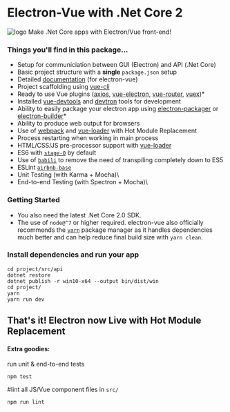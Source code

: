 # Electron-Vue with .Net Core 2

![logo](https://cdn.rawgit.com/Vadelius/Electron.Net.Vue/07af5883/electron.net-logo.png)
Make .Net Core apps with Electron/Vue front-end!




### Things you'll find in this package...

* Setup for communiciation between GUI (Electron) and API (.Net Core)
* Basic project structure with a **single** `package.json` setup
* Detailed [documentation](https://simulatedgreg.gitbooks.io/electron-vue/content/) (for electron-vue)
* Project scaffolding using [vue-cli](https://github.com/vuejs/vue-cli)
* Ready to use Vue plugins \([axios](https://github.com/mzabriskie/axios), [vue-electron](https://github.com/SimulatedGREG/vue-electron), [vue-router](https://github.com/vuejs/vue-router), [vuex](https://github.com/vuejs/vuex)\)\*
* Installed [vue-devtools](https://github.com/vuejs/vue-devtools) and [devtron](https://github.com/electron/devtron) tools for development
* Ability to easily package your electron app using [electron-packager](https://github.com/electron-userland/electron-packager) or [electron-builder](https://github.com/electron-userland/electron-builder)\*
* Ability to produce web output for browsers
* Use of [webpack](https://github.com/webpack/webpack) and [vue-loader](https://github.com/vuejs/vue-loader) with Hot Module Replacement
* Process restarting when working in main process
* HTML/CSS/JS pre-processor support with [vue-loader](https://github.com/vuejs/vue-loader/)
* ES6 with [`stage-0`](https://babeljs.io/docs/plugins/preset-stage-0/) by default
* Use of [`babili`](https://github.com/babel/babili) to remove the need of transpiling completely down to ES5
* ESLint   [`airbnb-base`](https://github.com/airbnb/javascript)
* Unit Testing \(with Karma + Mocha\)\
* End-to-end Testing \(with Spectron + Mocha\)\




### Getting Started

* You also need the latest .Net Core 2.0 SDK.
* The use of `node@^7` or higher required. electron-vue also officially recommends the [`yarn`](https://yarnpkg.org) package manager as it handles dependencies much better and can help reduce final build size with `yarn clean`. 



### Install dependencies and run your app
```
cd project/src/api
dotnet restore
dotnet publish -r win10-x64 --output bin/dist/win
cd project/
yarn
yarn run dev 
```

## That's it! Electron now Live with Hot Module Replacement




#### Extra goodies:


run unit & end-to-end tests
```
npm test
````

#lint all JS/Vue component files in `src/`

```npm run lint```



